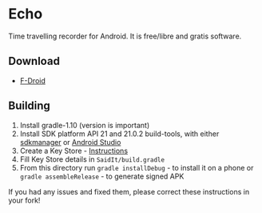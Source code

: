 Echo
====

Time travelling recorder for Android.
It is free/libre and gratis software.

Download
---

* [F-Droid](https://f-droid.org/repository/browse/?fdid=eu.mrogalski.saidit)

Building
---

1. Install gradle-1.10 (version is important)
1. Install SDK platform API 21 and 21.0.2 build-tools, with either [sdkmanager](https://developer.android.com/studio/command-line/sdkmanager) or [Android Studio](https://developer.android.com/studio)
1. Create a Key Store - [Instructions](http://stackoverflow.com/questions/3997748/how-can-i-create-a-keystore)
1. Fill Key Store details in `SaidIt/build.gradle`
1. From this directory run `gradle installDebug` - to install it on a phone or `gradle assembleRelease` - to generate signed APK

If you had any issues and fixed them, please correct these instructions in your fork!
